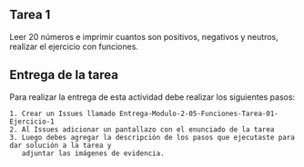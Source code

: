 ## Tarea 1

Leer 20 números e imprimir cuantos son positivos, negativos y neutros, realizar el ejercicio con funciones.

## Entrega de la tarea

Para realizar la entrega de esta actividad debe realizar los siguientes pasos:

    1. Crear un Issues llamado Entrega-Modulo-2-05-Funciones-Tarea-01-Ejercicio-1
    2. Al Issues adicionar un pantallazo con el enunciado de la tarea
    3. Luego debes agregar la descripción de los pasos que ejecutaste para dar solución a la tarea y 
       adjuntar las imágenes de evidencia.  
